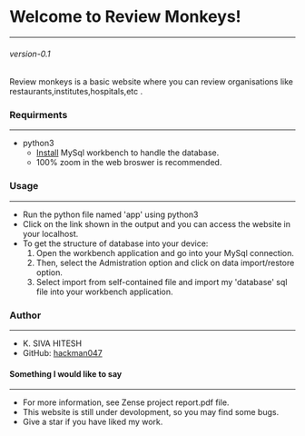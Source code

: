 # Welcome to Review Monkeys!
***
###### version-0.1

Review monkeys is a basic website where you can review organisations like restaurants,institutes,hospitals,etc .

### Requirments
****  
- python3
  - [Install](https://dev.mysql.com/downloads/workbench/5.2.html) MySql workbench to handle the database. 
  - 100% zoom in the web broswer is recommended. 
  
### Usage
****
  - Run the python file named 'app' using python3 
  - Click on the link shown in the output and you can access the website in your localhost.
  - To get the structure of database into your device:
    1. Open the workbench application and go into your MySql connection.
    2. Then, select the Admistration option and click on data import/restore option.
    3. Select import from self-contained file and import my 'database' sql file into your workbench application.

### Author
****
  - K. SIVA HITESH
  - GitHub: [hackman047](https://github.com/hackman047)

#### Something I would like to say
****
  - For more information, see Zense project report.pdf file.
  - This website is still under devolopment, so you may find some bugs.
  - Give a star if you have liked my work.
  










